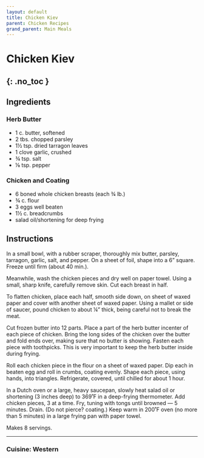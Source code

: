 ```yaml
---
layout: default
title: Chicken Kiev
parent: Chicken Recipes
grand_parent: Main Meals
---
```


# Chicken Kiev
{: .no_toc }
---

## Ingredients
### Herb Butter
<ul>
	<li>1 c. butter, softened</li>
	<li>2 tbs. chopped parsley</li>
	<li>1½ tsp. dried tarragon leaves</li>
	<li>1 clove garlic, crushed</li>
	<li>¾ tsp. salt</li>
	<li>⅛ tsp. pepper</li>
</ul>

### Chicken and Coating


<ul>
	<li>6 boned whole chicken breasts (each ¾ lb.)</li>
	<li>¾ c. flour</li>
	<li>3 eggs well beaten</li>
	<li>1½ c. breadcrumbs</li>
	<li>salad oil/shortening for deep frying</li>
</ul>

## Instructions
In a small bowl, with a rubber scraper, thoroughly mix butter, parsley, tarragon, garlic, salt, and pepper. On a sheet of foil, shape into a 6” square. Freeze until firm (about 40 min.).

Meanwhile, wash the chicken pieces and dry well on paper towel. Using a small, sharp knife, carefully remove skin. Cut each breast in half.

To flatten chicken, place each half, smooth side down, on sheet of waxed paper and cover with another sheet of waxed paper. Using a mallet or side of saucer, pound chicken to about ¼” thick, being careful not to break the meat.

Cut frozen butter into 12 parts. Place a part of the herb butter incenter of each piece of chicken. Bring the long sides of the chicken over the butter and fold ends over, making sure that no butter is showing. Fasten each piece with toothpicks. This is very important to keep the herb butter inside during frying.

Roll each chicken piece in the flour on a sheet of waxed paper. Dip each in beaten egg and roll in crumbs, coating evenly. Shape each piece, using hands, into triangles. Refrigerate, covered, until chilled for about 1 hour.

In a Dutch oven or a large, heavy saucepan, slowly heat salad oil or shortening (3 inches deep) to 369˚F in a deep-frying thermometer. Add chicken pieces, 3 at a time. Fry, tuning with tongs until browned — 5 minutes. Drain. (Do not pierce? coating.) Keep warm in 200˚F oven (no more than 5 minutes) in a large frying pan with paper towel.

Makes 8 servings.

--- 

### Cuisine: Western
